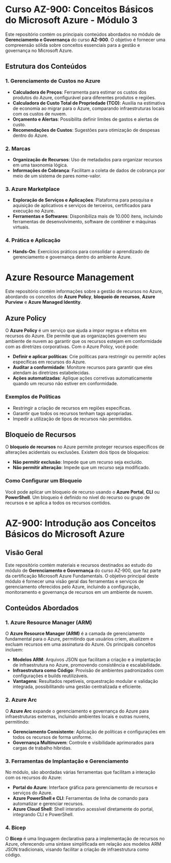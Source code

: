 
# Curso AZ-900: Conceitos Básicos do Microsoft Azure - Módulo 3

Este repositório contém os principais conteúdos abordados no módulo de **Gerenciamento e Governança** do curso **AZ-900**. O objetivo é fornecer uma compreensão sólida sobre conceitos essenciais para a gestão e governança no Microsoft Azure.

## Estrutura dos Conteúdos

### 1. Gerenciamento de Custos no Azure
- **Calculadora de Preços**: Ferramenta para estimar os custos dos produtos do Azure, configurável para diferentes produtos e regiões.
- **Calculadora de Custo Total de Propriedade (TCO)**: Auxilia na estimativa de economia ao migrar para o Azure, comparando infraestruturas locais com os custos de nuvem.
- **Orçamento e Alertas**: Possibilita definir limites de gastos e alertas de custo.
- **Recomendações de Custos**: Sugestões para otimização de despesas dentro do Azure.

### 2. Marcas
- **Organização de Recursos**: Uso de metadados para organizar recursos em uma taxonomia lógica.
- **Informações de Cobrança**: Facilitam a coleta de dados de cobrança por meio de um sistema de pares nome-valor.

### 3. Azure Marketplace
- **Exploração de Serviços e Aplicações**: Plataforma para pesquisa e aquisição de aplicativos e serviços de terceiros, certificados para execução no Azure.
- **Ferramentas e Softwares**: Disponibiliza mais de 10.000 itens, incluindo ferramentas de desenvolvimento, software de contêiner e máquinas virtuais.

### 4. Prática e Aplicação
- **Hands-On**: Exercícios práticos para consolidar o aprendizado de gerenciamento e governança dentro do ambiente Azure.




# Azure Resource Management

Este repositório contém informações sobre a gestão de recursos no Azure, abordando os conceitos de **Azure Policy**, **bloqueio de recursos**, **Azure Purview** e **Azure Managed Identity**.

## Azure Policy

O **Azure Policy** é um serviço que ajuda a impor regras e efeitos em recursos do Azure. Ele permite que as organizações governem seu ambiente de nuvem ao garantir que os recursos estejam em conformidade com as diretrizes corporativas. Com o Azure Policy, você pode:

- **Definir e aplicar políticas**: Crie políticas para restringir ou permitir ações específicas em recursos do Azure.
- **Auditar a conformidade**: Monitore recursos para garantir que eles atendam às diretrizes estabelecidas.
- **Ações automatizadas**: Aplique ações corretivas automaticamente quando um recurso não estiver em conformidade.

### Exemplos de Políticas

- Restringir a criação de recursos em regiões específicas.
- Garantir que todos os recursos tenham tags apropriadas.
- Impedir a utilização de tipos de recursos não permitidos.

## Bloqueio de Recursos

O **bloqueio de recursos** no Azure permite proteger recursos específicos de alterações acidentais ou exclusões. Existem dois tipos de bloqueios:

- **Não permitir exclusão**: Impede que um recurso seja excluído.
- **Não permitir alteração**: Impede que um recurso seja modificado.

### Como Configurar um Bloqueio

Você pode aplicar um bloqueio de recurso usando o **Azure Portal**, **CLI** ou **PowerShell**. Um bloqueio é definido no nível do recurso ou grupo de recursos e se aplica a todos os recursos contidos.


# AZ-900: Introdução aos Conceitos Básicos do Microsoft Azure

## Visão Geral

Este repositório contém materiais e recursos destinados ao estudo do módulo de **Gerenciamento e Governança** do curso AZ-900, que faz parte da certificação Microsoft Azure Fundamentals. O objetivo principal deste módulo é fornecer uma visão geral das ferramentas e serviços de gerenciamento oferecidos pelo Azure, incluindo a configuração, monitoramento e governança de recursos em um ambiente de nuvem.

## Conteúdos Abordados

### 1. Azure Resource Manager (ARM)
O **Azure Resource Manager (ARM)** é a camada de gerenciamento fundamental para o Azure, permitindo que usuários criem, atualizem e excluam recursos em uma assinatura do Azure. Os principais conceitos incluem:
- **Modelos ARM**: Arquivos JSON que facilitam a criação e a implantação de infraestrutura no Azure, promovendo consistência e escalabilidade.
- **Infraestrutura como Código**: Provisão de ambientes padronizados com configurações e builds reutilizáveis.
- **Vantagens**: Resultados repetíveis, orquestração modular e validação integrada, possibilitando uma gestão centralizada e eficiente.

### 2. Azure Arc
O **Azure Arc** expande o gerenciamento e governança do Azure para infraestruturas externas, incluindo ambientes locais e outras nuvens, permitindo:
- **Gerenciamento Consistente**: Aplicação de políticas e configurações em todos os recursos de forma uniforme.
- **Governança Multinuvem**: Controle e visibilidade aprimorados para cargas de trabalho híbridas.

### 3. Ferramentas de Implantação e Gerenciamento
No módulo, são abordadas várias ferramentas que facilitam a interação com os recursos do Azure:
- **Portal do Azure**: Interface gráfica para gerenciamento de recursos e serviços do Azure.
- **Azure PowerShell e CLI**: Ferramentas de linha de comando para automatizar e gerenciar recursos.
- **Azure Cloud Shell**: Shell interativo acessível diretamente do portal, integrando CLI e PowerShell.

### 4. Bicep
O **Bicep** é uma linguagem declarativa para a implementação de recursos no Azure, oferecendo uma sintaxe simplificada em relação aos modelos ARM JSON tradicionais, visando facilitar a criação de infraestrutura como código.

